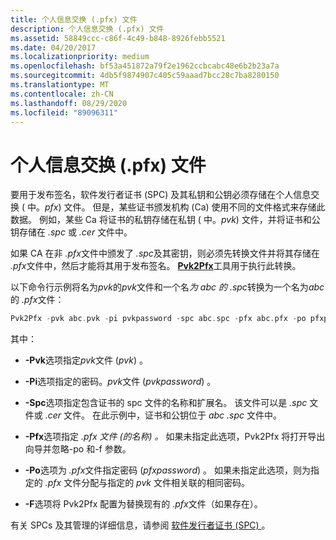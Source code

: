 ```yaml
---
title: 个人信息交换 (.pfx) 文件
description: 个人信息交换 (.pfx) 文件
ms.assetid: 58849ccc-c86f-4c49-b848-8926febb5521
ms.date: 04/20/2017
ms.localizationpriority: medium
ms.openlocfilehash: bf53a451872a79f2e1962ccbcabc48e6b2b23a7a
ms.sourcegitcommit: 4db5f9874907c405c59aaad7bcc28c7ba8280150
ms.translationtype: MT
ms.contentlocale: zh-CN
ms.lasthandoff: 08/29/2020
ms.locfileid: "89096311"
---
```

# <a name="personal-information-exchange-pfx-files"></a>个人信息交换 (.pfx) 文件


要用于发布签名，软件发行者证书 (SPC) 及其私钥和公钥必须存储在个人信息交换 ( 中。*pfx*) 文件。 但是，某些证书颁发机构 (Ca) 使用不同的文件格式来存储此数据。 例如，某些 Ca 将证书的私钥存储在私钥 ( 中。*pvk*) 文件，并将证书和公钥存储在 *.spc* 或 *.cer* 文件中。

如果 CA 在非 *.pfx*文件中颁发了 *.spc*及其密钥，则必须先转换文件并将其存储在 *.pfx*文件中，然后才能将其用于发布签名。 [**Pvk2Pfx**](../devtest/pvk2pfx.md)工具用于执行此转换。

以下命令行示例将名为*pvk*的*pvk*文件和一个名*为 abc 的* *.spc*转换为一个名为*abc*的 *.pfx*文件：

```cpp
Pvk2Pfx -pvk abc.pvk -pi pvkpassword -spc abc.spc -pfx abc.pfx -po pfxpassword -f
```

其中：

-   **-Pvk**选项指定*pvk*文件 (*pvk*) 。

-   **-Pi**选项指定的密码。*pvk*文件 (*pvkpassword*) 。

-   **-Spc**选项指定包含证书的 spc 文件的名称和扩展名。 该文件可以是 *.spc* 文件或 *.cer* 文件。 在此示例中，证书和公钥位于 *abc .spc* 文件中。

-   **-Pfx**选项指定 *.pfx* *文件 (的名称) 。* 如果未指定此选项，Pvk2Pfx 将打开导出向导并忽略-po 和-f 参数。

-   **-Po**选项为 *.pfx*文件指定密码 (*pfxpassword*) 。 如果未指定此选项，则为指定的 *.pfx* 文件分配与指定的 *pvk* 文件相关联的相同密码。

-   **-F**选项将 Pvk2Pfx 配置为替换现有的 *.pfx*文件（如果存在）。

有关 SPCs 及其管理的详细信息，请参阅 [软件发行者证书 (SPC) ](software-publisher-certificate.md)。

 

